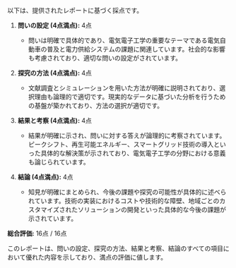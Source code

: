以下は、提供されたレポートに基づく採点です。

1. **問いの設定 (4点満点):** 4点
   - 問いは明確で具体的であり、電気電子工学の重要なテーマである電気自動車の普及と電力供給システムの課題に関連しています。社会的な影響も考慮されており、適切な問いの設定がされています。

2. **探究の方法 (4点満点):** 4点
   - 文献調査とシミュレーションを用いた方法が明確に説明されており、選択理由も論理的で適切です。現実的なデータに基づいた分析を行うための基盤が築かれており、方法の選択が適切です。

3. **結果と考察 (4点満点):** 4点
   - 結果が明確に示され、問いに対する答えが論理的に考察されています。ピークシフト、再生可能エネルギー、スマートグリッド技術の導入といった具体的な解決策が示されており、電気電子工学の分野における意義も論じられています。

4. **結論 (4点満点):** 4点
   - 知見が明確にまとめられ、今後の課題や探究の可能性が具体的に述べられています。技術の実装におけるコストや技術的な障壁、地域ごとのカスタマイズされたソリューションの開発といった具体的な今後の課題が示されています。

**総合評価:** 16点 / 16点

このレポートは、問いの設定、探究の方法、結果と考察、結論のすべての項目において優れた内容を示しており、満点の評価に値します。